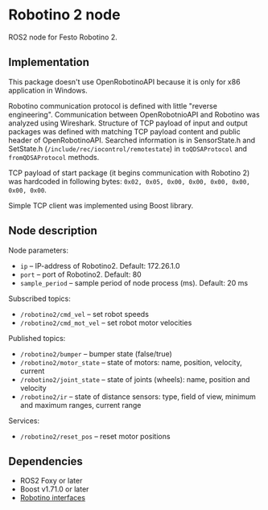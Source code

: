 # Robotino 2 node

ROS2 node for Festo Robotino 2.

## Implementation

This package doesn't use OpenRobotinoAPI because it is only for x86 application in Windows.

Robotino communication protocol is defined with little "reverse engineering".
Communication between OpenRobotnioAPI and Robotino was analyzed using Wireshark.
Structure of TCP payload of input and output packages was defined with matching TCP payload content and public header of OpenRobotinoAPI. Searched information is in SensorState.h and SetState.h (`/include/rec/iocontrol/remotestate`) in `toQDSAProtocol` and `fromQDSAProtocol` methods.

TCP payload of start package (it begins communication with Robotino 2) was hardcoded in following bytes: `0x02, 0x05, 0x00, 0x00, 0x00, 0x00, 0x00, 0x00`.

Simple TCP client was implemented using Boost library.

## Node description

Node parameters:

- `ip` &ndash; IP-address of Robotino2. Default: 172.26.1.0
- `port` &ndash; port of Robotino2. Default: 80
- `sample_period` &ndash; sample period of node process (ms). Default: 20 ms

Subscribed topics:

- `/robotino2/cmd_vel` &ndash; set robot speeds
- `/robotino2/cmd_mot_vel` &ndash; set robot motor velocities

Published topics:

- `/robotino2/bumper` &ndash; bumper state (false/true)
- `/robotino2/motor_state` &ndash; state of motors: name, position, velocity, current
- `/robotino2/joint_state` &ndash; state of joints (wheels): name, position and velocity
- `/robotino2/ir` &ndash; state of distance sensors: type, field of view, minimum and maximum ranges, current range

Services:

- `/robotino2/reset_pos` &ndash; reset motor positions

## Dependencies

- ROS2 Foxy or later
- Boost v1.71.0 or later
- [Robotino interfaces](https://github.com/BrOleg5/robotino-ros2-interfaces)
